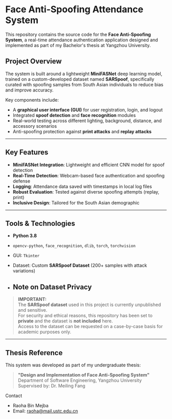 # Face Anti-Spoofing Attendance System 

This repository contains the source code for the **Face Anti-Spoofing System**, a real-time attendance authentication application designed and implemented as part of my Bachelor's thesis at Yangzhou University.

## Project Overview

The system is built around a lightweight **MiniFASNet** deep learning model, trained on a custom-developed dataset named **SARSpoof**, specifically curated with spoofing samples from South Asian individuals to reduce bias and improve accuracy.

Key components include:
- A **graphical user interface (GUI)** for user registration, login, and logout
- Integrated **spoof detection** and **face recognition** modules
- Real-world testing across different lighting, background, distance, and accessory scenarios
- Anti-spoofing protection against **print attacks** and **replay attacks**

---

## Key Features

-  **MiniFASNet Integration**: Lightweight and efficient CNN model for spoof detection
-  **Real-Time Detection**: Webcam-based face authentication and spoofing defense
-  **Logging**: Attendance data saved with timestamps in local log files
-  **Robust Evaluation**: Tested against diverse spoofing attempts (replay, print)
-  **Inclusive Design**: Tailored for the South Asian demographic

---

##  Tools & Technologies

- **Python 3.8**
- `opencv-python`, `face_recognition`, `dlib`, `torch`, `torchvision`
- GUI: `Tkinter`
- Dataset: Custom **SARSpoof Dataset** (200+ samples with attack variations)

- ## Note on Dataset Privacy

>  **IMPORTANT:**  
> The **SARSpoof dataset** used in this project is currently unpublished and sensitive.  
> For security and ethical reasons, this repository has been set to **private** and the dataset is **not included** here.  
> Access to the dataset can be requested on a case-by-case basis for academic purposes only.

---

##  Thesis Reference

This system was developed as part of my undergraduate thesis:
> **"Design and Implementation of Face Anti-Spoofing System"**  
> Department of Software Engineering, Yangzhou University  
> Supervised by: Dr. Meiling Fang


 Contact

- Raoha Bin Mejba
- Email: raoha@mail.ustc.edu.cn
